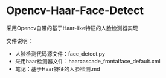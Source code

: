 # Opencv-Haar-Face-Detect
 采用Opencv自带的基于Haar-like特征的人脸检测器实现
 
 文件说明：
 * 人脸检测代码源文件：face_detect.py
 * 采用haar检测器文件：haarcascade_frontalface_default.xml
 * 笔记：基于Haar特征的人脸检测.md
